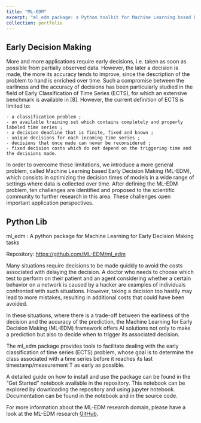 ```yaml
---
title: "ML-EDM"
excerpt: "ml_edm package: a Python toolkit for Machine Learning based Early Decision Making<br/><img src='/images/mledm.png'>"
collection: portfolio
---
```



## Early Decision Making
More and more applications require early decisions, i.e. taken as soon as possible from partially observed data. However, the later a decision is made, the more its accuracy tends to improve, since the description of the problem to hand is enriched over time. Such a compromise between the earliness and the accuracy of decisions has been particularly studied in the field of Early Classification of Time Series (ECTS), for which an extensive benchmark is available in [8]. However, the current definition of ECTS is limited to:

    - a classification problem ;
    - an available training set which contains completely and properly labeled time series ;
    - a decision deadline that is finite, fixed and known ;
    - unique decisions for each incoming time series ;
    - decisions that once made can never be reconsidered ;
    - fixed decision costs which do not depend on the triggering time and the decisions made.

In order to overcome these limitations, we introduce a more general problem, called Machine Learning based Early Decision Making (ML-EDM), which consists in optimizing the decision times of models in a wide range of settings where data is collected over time. After defining the ML-EDM problem, ten challenges are identified and proposed to the scientific community to further research in this area. These challenges open important application perspectives.


## Python Lib
ml_edm : A python package for Machine Learning for Early Decision Making tasks

Repository: https://github.com/ML-EDM/ml_edm

Many situations require decisions to be made quickly to avoid the costs associated with delaying the decision. A doctor who needs to choose which test to perform on their patient and an agent considering whether a certain behavior on a network is caused by a hacker are examples of individuals confronted with such situations. However, taking a decision too hastily may lead to more mistakes, resulting in additional costs that could have been avoided.

In these situations, where there is a trade-off between the earliness of the decision and the accuracy of the prediction, the Machine Learning for Early Decision Making (ML-EDM) framework offers AI solutions not only to make a prediction but also to decide when to trigger its associated decision.

The ml_edm package provides tools to facilitate dealing with the early classification of time series (ECTS) problem, whose goal is to determine the class associated with a time series before it reaches its last timestamp/measurement T as early as possible.

A detailed guide on how to install and use the package can be found in the “Get Started” notebook available in the repository. This notebook can be explored by downloading the repository and using jupyter notebook. Documentation can be found in the notebook and in the source code.

For more information about the ML-EDM research domain, please have a look at the ML-EDM research [GitHub](https://github.com/ML-EDM/ML-EDM).
